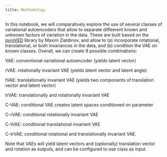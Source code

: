 ```yaml
---
title: Methodology
---
```


In this notebook, we will comparatively explore the use of several classes of variational autoencoders that allow to separate diffeerent known and unknown factors of variation in the data. These are built based on the [pyroVED](https://github.com/ziatdinovmax/pyroVED) library by Maxim Ziatdinov, and allow to (a) incorporate rotational, translational, or both invariances in the data, and (b) condition the VAE on known classes. Overall, we can create 8 possible combinations:

VAE: conventional variational autoencoder (yields latent vector)

rVAE: rotationally invariant VAE (yields latent vector and latent angle)

tVAE: translationally invariant VAE (yields two components of translation vector and latent vector)

trVAE: translationally and rotationally invariant VAE

C-VAE: conditional VAE creates latent spaces conditioned on parameter

C-rVAE: conditional rotationally invariant VAE

C-tVAE: conditional translational invariant VAE

C-trVAE: conditional rotational and translationally invariant VAE.

Note that VAEs will yield latent vectors and (optionally) translation vector and rotation as outputs, and can be configured to use class as input.


